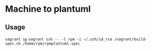 Machine to plantuml
========


Usage
-------
`vagrant up`
`vagrant ssh -- -l rpm -i ~/.ssh/id_rsa /vagrant/build-spec.sh /home/rpm/rpmplantuml.spec`
